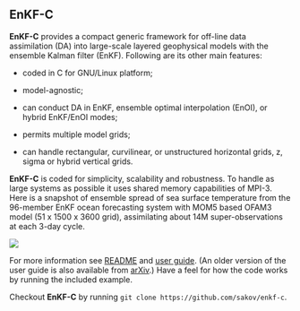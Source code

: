## EnKF-C ##

**EnKF-C** provides a compact generic framework for off-line data assimilation (DA) into large-scale layered geophysical models with the ensemble Kalman filter (EnKF).
Following are its other main features:

- coded in C for GNU/Linux platform;

- model-agnostic;

- can conduct DA in EnKF, ensemble optimal interpolation (EnOI), or hybrid EnKF/EnOI modes;

- permits multiple model grids;

- can handle rectangular, curvilinear, or unstructured horizontal grids, z, sigma or hybrid vertical grids.

**EnKF-C** is coded for simplicity, scalability and robustness. To handle as large systems as possible it uses shared memory capabilities of MPI-3. Here is a snapshot of ensemble spread of sea surface temperature from the 96-member EnKF ocean forecasting system with MOM5 based OFAM3 model (51 x 1500 x 3600 grid), assimilating about 14M super-observations at each 3-day cycle.

![](sst-spread.png)

For more information see [README](https://github.com/sakov/enkf-c/blob/master/enkf/README) and [user guide](https://github.com/sakov/enkf-c/blob/master/enkf/doc/enkf-userguide.pdf). (An older version of the user guide is also available from [arXiv](http://arxiv.org/abs/1410.1233).) Have a feel for how the code works by running the included example.

Checkout **EnKF-C** by running `git clone https://github.com/sakov/enkf-c`.

